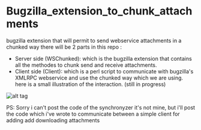 # Bugzilla_extension_to_chunk_attachments
bugzilla extension that will permit to send webservice attachments in a chunked way there will be 2 parts in this repo :
- Server side (WSChunked): which is the bugzilla extension that contains all the methodes to chunk send and receive attachments.
- Client side (Client): which is a perl script to communicate with bugzilla's XMLRPC webservice and use the chunked way which we are using.
here is a small illustration of the interaction. (still in progress)

![alt tag](https://github.com/benm-stm/Bugzilla_extension_to_chunk_attachments/blob/master/chunked_illustration.png)

PS: Sorry i can't post the code of the synchronyzer it's not mine, but i'll post the code which i've wrote to communicate between a simple client for adding add  downloading attachments

